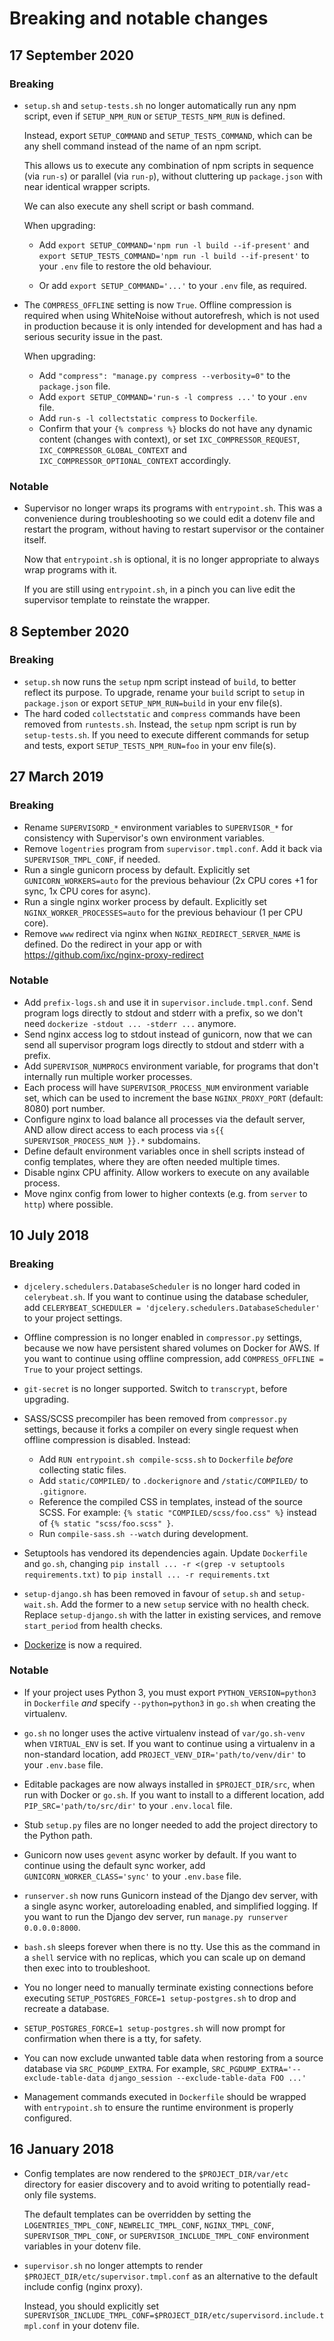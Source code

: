 Breaking and notable changes
===

17 September 2020
---

### Breaking

- `setup.sh` and `setup-tests.sh` no longer automatically run any npm script, even if `SETUP_NPM_RUN` or `SETUP_TESTS_NPM_RUN` is defined.

  Instead, export `SETUP_COMMAND` and `SETUP_TESTS_COMMAND`, which can be any shell command instead of the name of an npm script.

  This allows us to execute any combination of npm scripts in sequence (via `run-s`) or parallel (via `run-p`), without cluttering up `package.json` with near identical wrapper scripts.

  We can also execute any shell script or bash command.

  When upgrading:

  - Add `export SETUP_COMMAND='npm run -l build --if-present'` and `export SETUP_TESTS_COMMAND='npm run -l build --if-present'` to your `.env` file to restore the old behaviour.

  - Or add `export SETUP_COMMAND='...'` to your `.env` file, as required.

- The `COMPRESS_OFFLINE` setting is now `True`. Offline compression is required when using WhiteNoise without autorefresh, which is not used in production because it is only intended for development and has had a serious security issue in the past.

  When upgrading:

  - Add `"compress": "manage.py compress --verbosity=0"` to the `package.json` file.
  - Add `export SETUP_COMMAND='run-s -l compress ...'` to your `.env` file.
  - Add `run-s -l collectstatic compress` to `Dockerfile`.
  - Confirm that your `{% compress %}` blocks do not have any dynamic content (changes with context), or set `IXC_COMPRESSOR_REQUEST`, `IXC_COMPRESSOR_GLOBAL_CONTEXT` and `IXC_COMPRESSOR_OPTIONAL_CONTEXT` accordingly.

### Notable

- Supervisor no longer wraps its programs with `entrypoint.sh`. This was a convenience during troubleshooting so we could edit a dotenv file and restart the program, without having to restart supervisor or the container itself.

  Now that `entrypoint.sh` is optional, it is no longer appropriate to always wrap programs with it.

  If you are still using `entrypoint.sh`, in a pinch you can live edit the supervisor template to reinstate the wrapper.

8 September 2020
---

### Breaking

- `setup.sh` now runs the `setup` npm script instead of `build`, to better reflect its purpose. To upgrade, rename your `build` script to `setup` in `package.json` or export `SETUP_NPM_RUN=build` in your env file(s).
- The hard coded `collectstatic` and `compress` commands have been removed from `runtests.sh`. Instead, the `setup` npm script is run by `setup-tests.sh`. If you need to execute different commands for setup and tests, export `SETUP_TESTS_NPM_RUN=foo` in your env file(s).


27 March 2019
---

### Breaking

- Rename `SUPERVISORD_*` environment variables to `SUPERVISOR_*` for consistency with Supervisor's own environment variables.
- Remove `logentries` program from `supervisor.tmpl.conf`. Add it back via `SUPERVISOR_TMPL_CONF`, if needed.
- Run a single gunicorn process by default. Explicitly set `GUNICORN_WORKERS=auto` for the previous behaviour (2x CPU cores +1 for sync, 1x CPU cores for async).
- Run a single nginx worker process by default. Explicitly set `NGINX_WORKER_PROCESSES=auto` for the previous behaviour (1 per CPU core).
- Remove `www` redirect via nginx when `NGINX_REDIRECT_SERVER_NAME` is defined. Do the redirect in your app or with https://github.com/ixc/nginx-proxy-redirect

### Notable

- Add `prefix-logs.sh` and use it in `supervisor.include.tmpl.conf`. Send program logs directly to stdout and stderr with a prefix, so we don't need `dockerize -stdout ... -stderr ...` anymore.
- Send nginx access log to stdout instead of gunicorn, now that we can send all supervisor program logs directly to stdout and stderr with a prefix.
- Add `SUPERVISOR_NUMPROCS` environment variable, for programs that don't internally run multiple worker processes.
- Each process will have `SUPERVISOR_PROCESS_NUM` environment variable set, which can be used to increment the base `NGINX_PROXY_PORT` (default: 8080) port number.
- Configure nginx to load balance all processes via the default server, AND allow direct access to each process via `s{{ SUPERVISOR_PROCESS_NUM }}.*` subdomains.
- Define default environment variables once in shell scripts instead of config templates, where they are often needed multiple times.
- Disable nginx CPU affinity. Allow workers to execute on any available process.
- Move nginx config from lower to higher contexts (e.g. from `server` to `http`) where possible.


10 July 2018
---

### Breaking

- `djcelery.schedulers.DatabaseScheduler` is no longer hard coded in `celerybeat.sh`. If you want to continue using the database scheduler, add `CELERYBEAT_SCHEDULER = 'djcelery.schedulers.DatabaseScheduler'` to your project settings.

- Offline compression is no longer enabled in `compressor.py` settings, because we now have persistent shared volumes on Docker for AWS. If you want to continue using offline compression, add `COMPRESS_OFFLINE = True` to your project settings.

- `git-secret` is no longer supported. Switch to `transcrypt`, before upgrading.

- SASS/SCSS precompiler has been removed from `compressor.py` settings, because it forks a compiler on every single request when offline compression is disabled. Instead:

  - Add `RUN entrypoint.sh compile-scss.sh` to `Dockerfile` *before* collecting static files.
  - Add `static/COMPILED/` to `.dockerignore` and `/static/COMPILED/` to `.gitignore`.
  - Reference the compiled CSS in templates, instead of the source SCSS. For example: `{% static "COMPILED/scss/foo.css" %}` instead of `{% static "scss/foo.scss" }`.
  - Run `compile-sass.sh --watch` during development.

- Setuptools has vendored its dependencies again. Update `Dockerfile` and `go.sh`, changing `pip install ... -r <(grep -v setuptools requirements.txt)` to `pip install ... -r requirements.txt`

- `setup-django.sh` has been removed in favour of `setup.sh` and `setup-wait.sh`. Add the former to a new `setup` service with no health check. Replace `setup-django.sh` with the latter in existing services, and remove `start_period` from health checks.

- [Dockerize](https://github.com/jwilder/dockerize) is now a required.

### Notable

- If your project uses Python 3, you must export `PYTHON_VERSION=python3` in `Dockerfile`
  *and* specify `--python=python3` in `go.sh` when creating the virtualenv.

- `go.sh` no longer uses the active virtualenv instead of `var/go.sh-venv` when `VIRTUAL_ENV` is set. If you want to continue using a virtualenv in a non-standard location, add `PROJECT_VENV_DIR='path/to/venv/dir'` to your `.env.base` file.

- Editable packages are now always installed in `$PROJECT_DIR/src`, when run with Docker or `go.sh`. If you want to install to a different location, add `PIP_SRC='path/to/src/dir'` to your `.env.local` file.

- Stub `setup.py` files are no longer needed to add the project directory to the Python path.

- Gunicorn now uses `gevent` async worker by default. If you want to continue using the default sync worker, add `GUNICORN_WORKER_CLASS='sync'` to your `.env.base` file.

- `runserver.sh` now runs Gunicorn instead of the Django dev server, with a single async worker, autoreloading enabled, and simplified logging. If you want to run the Django dev server, run `manage.py runserver 0.0.0.0:8000`.

- `bash.sh` sleeps forever when there is no tty. Use this as the command in a `shell` service with no replicas, which you can scale up on demand then exec into to troubleshoot.

- You no longer need to manually terminate existing connections before executing `SETUP_POSTGRES_FORCE=1 setup-postgres.sh` to drop and recreate a database.

- `SETUP_POSTGRES_FORCE=1 setup-postgres.sh` will now prompt for confirmation when there is a tty, for safety.

- You can now exclude unwanted table data when restoring from a source database via `SRC_PGDUMP_EXTRA`. For example, `SRC_PGDUMP_EXTRA='--exclude-table-data django_session --exclude-table-data FOO ...'`

- Management commands executed in `Dockerfile` should be wrapped with `entrypoint.sh` to ensure the runtime environment is properly configured.


16 January 2018
---

- Config templates are now rendered to the `$PROJECT_DIR/var/etc` directory for
  easier discovery and to avoid writing to potentially read-only file systems.

  The default templates can be overridden by setting the `LOGENTRIES_TMPL_CONF`,
  `NEWRELIC_TMPL_CONF`, `NGINX_TMPL_CONF`, `SUPERVISOR_TMPL_CONF`, or
  `SUPERVISOR_INCLUDE_TMPL_CONF` environment variables in your dotenv file.

- `supervisor.sh` no longer attempts to render `$PROJECT_DIR/etc/supervisor.tmpl.conf`
  as an alternative to the default include config (nginx proxy).

  Instead, you should explicitly set `SUPERVISOR_INCLUDE_TMPL_CONF=$PROJECT_DIR/etc/supervisord.include.tmpl.conf`
  in your dotenv file.
